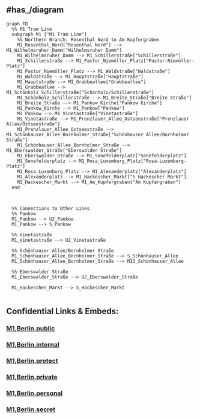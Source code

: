 


## #has_/diagram 


```mermaid
graph TD
  %% M1 Tram Line
  subgraph M1 ["M1 Tram Line"]
    %% Northern Branch: Rosenthal Nord to Am Kupfergraben
    M1_Rosenthal_Nord["Rosenthal Nord"] --> M1_Wilhelmsruher_Damm["Wilhelmsruher Damm"]
    M1_Wilhelmsruher_Damm --> M1_Schillerstraße["Schillerstraße"]
    M1_Schillerstraße --> M1_Pastor_Niemöller_Platz["Pastor-Niemöller-Platz"]
    M1_Pastor_Niemöller_Platz --> M1_Waldstraße["Waldstraße"]
    M1_Waldstraße --> M1_Hauptstraße["Hauptstraße"]
    M1_Hauptstraße --> M1_Grabbeallee["Grabbeallee"]
    M1_Grabbeallee --> M1_Schönholz_Schillerstraße["Schönholz/Schillerstraße"]
    M1_Schönholz_Schillerstraße --> M1_Breite_Straße["Breite Straße"]
    M1_Breite_Straße --> M1_Pankow_Kirche["Pankow Kirche"]
    M1_Pankow_Kirche --> M1_Pankow["Pankow"]
    M1_Pankow --> M1_Vinetastraße["Vinetastraße"]
    M1_Vinetastraße --> M1_Prenzlauer_Allee_Ostseestraße["Prenzlauer Allee/Ostseestraße"]
    M1_Prenzlauer_Allee_Ostseestraße --> M1_Schönhauser_Allee_Bornholmer_Straße["Schönhauser Allee/Bornholmer Straße"]
    M1_Schönhauser_Allee_Bornholmer_Straße --> M1_Eberswalder_Straße["Eberswalder Straße"]
    M1_Eberswalder_Straße --> M1_Senefelderplatz["Senefelderplatz"]
    M1_Senefelderplatz --> M1_Rosa_Luxemburg_Platz["Rosa-Luxemburg-Platz"]
    M1_Rosa_Luxemburg_Platz --> M1_Alexanderplatz["Alexanderplatz"]
    M1_Alexanderplatz --> M1_Hackescher_Markt["S Hackescher Markt"]
    M1_Hackescher_Markt --> M1_Am_Kupfergraben["Am Kupfergraben"]
  end



  %% Connections to Other Lines
  %% Pankow
  M1_Pankow --> U2_Pankow
  M1_Pankow --> S_Pankow

  %% Vinetastraße
  M1_Vinetastraße --> U2_Vinetastraße

  %% Schönhauser Allee/Bornholmer Straße
  M1_Schönhauser_Allee_Bornholmer_Straße --> S_Schönhauser_Allee
  M1_Schönhauser_Allee_Bornholmer_Straße --> M13_Schönhauser_Allee

  %% Eberswalder Straße
  M1_Eberswalder_Straße --> U2_Eberswalder_Straße

  M1_Hackescher_Markt --> S_Hackescher_Markt


```








## Confidential Links & Embeds: 

### [M1,Berlin.public](/_public/\Earth\Continent\Europe\Europe~Central\Germany\Germany~West\State~Berlin\cities~Berlin\cities~Berlin\Berlin-city\Tram,BerlinM1,Berlin.public.md) 

### [M1,Berlin.internal](/_internal/\Earth\Continent\Europe\Europe~Central\Germany\Germany~West\State~Berlin\cities~Berlin\cities~Berlin\Berlin-city\Tram,BerlinM1,Berlin.internal.md) 

### [M1,Berlin.protect](/_protect/\Earth\Continent\Europe\Europe~Central\Germany\Germany~West\State~Berlin\cities~Berlin\cities~Berlin\Berlin-city\Tram,BerlinM1,Berlin.protect.md) 

### [M1,Berlin.private](/_private/\Earth\Continent\Europe\Europe~Central\Germany\Germany~West\State~Berlin\cities~Berlin\cities~Berlin\Berlin-city\Tram,BerlinM1,Berlin.private.md) 

### [M1,Berlin.personal](/_personal/\Earth\Continent\Europe\Europe~Central\Germany\Germany~West\State~Berlin\cities~Berlin\cities~Berlin\Berlin-city\Tram,BerlinM1,Berlin.personal.md) 

### [M1,Berlin.secret](/_secret/\Earth\Continent\Europe\Europe~Central\Germany\Germany~West\State~Berlin\cities~Berlin\cities~Berlin\Berlin-city\Tram,BerlinM1,Berlin.secret.md)

